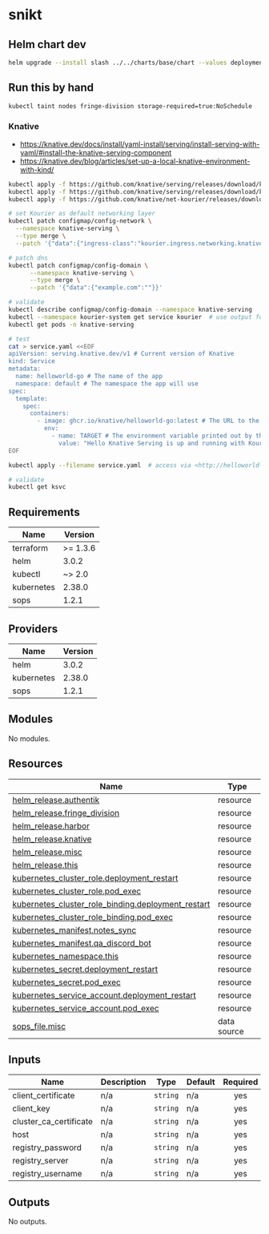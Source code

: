 # snikt

## Helm chart dev

```bash
helm upgrade --install slash ../../charts/base/chart --values deployments/tools/slash.yaml --namespace tools
```

## Run this by hand

```bash
kubectl taint nodes fringe-division storage-required=true:NoSchedule
```

### Knative

- <https://knative.dev/docs/install/yaml-install/serving/install-serving-with-yaml/#install-the-knative-serving-component>
- <https://knative.dev/blog/articles/set-up-a-local-knative-environment-with-kind/>

```bash
kubectl apply -f https://github.com/knative/serving/releases/download/knative-v1.16.0/serving-crds.yaml
kubectl apply -f https://github.com/knative/serving/releases/download/knative-v1.16.0/serving-core.yaml
kubectl apply -f https://github.com/knative/net-kourier/releases/download/knative-v1.16.0/kourier.yaml

# set Kourier as default networking layer
kubectl patch configmap/config-network \
  --namespace knative-serving \
  --type merge \
  --patch '{"data":{"ingress-class":"kourier.ingress.networking.knative.dev"}}'

# patch dns
kubectl patch configmap/config-domain \
      --namespace knative-serving \
      --type merge \
      --patch '{"data":{"example.com":""}}'

# validate
kubectl describe configmap/config-domain --namespace knative-serving
kubectl --namespace kourier-system get service kourier  # use output for reverse-proxy port later
kubectl get pods -n knative-serving

# test
cat > service.yaml <<EOF
apiVersion: serving.knative.dev/v1 # Current version of Knative
kind: Service
metadata:
  name: helloworld-go # The name of the app
  namespace: default # The namespace the app will use
spec:
  template:
    spec:
      containers:
        - image: ghcr.io/knative/helloworld-go:latest # The URL to the image of the app
          env:
            - name: TARGET # The environment variable printed out by the sample app
              value: "Hello Knative Serving is up and running with Kourier!!"
EOF

kubectl apply --filename service.yaml  # access via <http://helloworld-go.default.192.168.1.36.sslip.io:31080>, port is from Kourier HTTP NodePort

# validate
kubectl get ksvc
```

<!-- BEGIN_TF_DOCS -->
## Requirements

| Name | Version |
|------|---------|
| terraform | >= 1.3.6 |
| helm | 3.0.2 |
| kubectl | ~> 2.0 |
| kubernetes | 2.38.0 |
| sops | 1.2.1 |

## Providers

| Name | Version |
|------|---------|
| helm | 3.0.2 |
| kubernetes | 2.38.0 |
| sops | 1.2.1 |

## Modules

No modules.

## Resources

| Name | Type |
|------|------|
| [helm_release.authentik](https://registry.terraform.io/providers/hashicorp/helm/3.0.2/docs/resources/release) | resource |
| [helm_release.fringe_division](https://registry.terraform.io/providers/hashicorp/helm/3.0.2/docs/resources/release) | resource |
| [helm_release.harbor](https://registry.terraform.io/providers/hashicorp/helm/3.0.2/docs/resources/release) | resource |
| [helm_release.knative](https://registry.terraform.io/providers/hashicorp/helm/3.0.2/docs/resources/release) | resource |
| [helm_release.misc](https://registry.terraform.io/providers/hashicorp/helm/3.0.2/docs/resources/release) | resource |
| [helm_release.this](https://registry.terraform.io/providers/hashicorp/helm/3.0.2/docs/resources/release) | resource |
| [kubernetes_cluster_role.deployment_restart](https://registry.terraform.io/providers/hashicorp/kubernetes/2.38.0/docs/resources/cluster_role) | resource |
| [kubernetes_cluster_role.pod_exec](https://registry.terraform.io/providers/hashicorp/kubernetes/2.38.0/docs/resources/cluster_role) | resource |
| [kubernetes_cluster_role_binding.deployment_restart](https://registry.terraform.io/providers/hashicorp/kubernetes/2.38.0/docs/resources/cluster_role_binding) | resource |
| [kubernetes_cluster_role_binding.pod_exec](https://registry.terraform.io/providers/hashicorp/kubernetes/2.38.0/docs/resources/cluster_role_binding) | resource |
| [kubernetes_manifest.notes_sync](https://registry.terraform.io/providers/hashicorp/kubernetes/2.38.0/docs/resources/manifest) | resource |
| [kubernetes_manifest.qa_discord_bot](https://registry.terraform.io/providers/hashicorp/kubernetes/2.38.0/docs/resources/manifest) | resource |
| [kubernetes_namespace.this](https://registry.terraform.io/providers/hashicorp/kubernetes/2.38.0/docs/resources/namespace) | resource |
| [kubernetes_secret.deployment_restart](https://registry.terraform.io/providers/hashicorp/kubernetes/2.38.0/docs/resources/secret) | resource |
| [kubernetes_secret.pod_exec](https://registry.terraform.io/providers/hashicorp/kubernetes/2.38.0/docs/resources/secret) | resource |
| [kubernetes_service_account.deployment_restart](https://registry.terraform.io/providers/hashicorp/kubernetes/2.38.0/docs/resources/service_account) | resource |
| [kubernetes_service_account.pod_exec](https://registry.terraform.io/providers/hashicorp/kubernetes/2.38.0/docs/resources/service_account) | resource |
| [sops_file.misc](https://registry.terraform.io/providers/carlpett/sops/1.2.1/docs/data-sources/file) | data source |

## Inputs

| Name | Description | Type | Default | Required |
|------|-------------|------|---------|:--------:|
| client\_certificate | n/a | `string` | n/a | yes |
| client\_key | n/a | `string` | n/a | yes |
| cluster\_ca\_certificate | n/a | `string` | n/a | yes |
| host | n/a | `string` | n/a | yes |
| registry\_password | n/a | `string` | n/a | yes |
| registry\_server | n/a | `string` | n/a | yes |
| registry\_username | n/a | `string` | n/a | yes |

## Outputs

No outputs.
<!-- END_TF_DOCS -->
